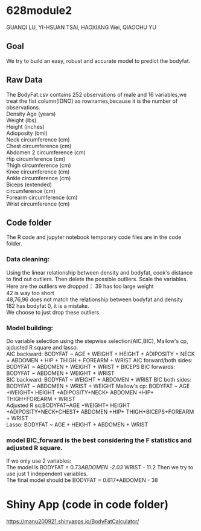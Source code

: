 # 628module2
GUANQI LU, YI-HSUAN TSAI, HAOXIANG Wei, QIAOCHU YU  

## Goal 
We try to build an easy, robust and accurate model to  predict the bodyfat.   



## Raw Data  
The BodyFat.csv contains 252 observations of male and 16 variables,we treat the fist column(IDNO) as rownames,because it is the number of observations.   
Density
Age (years)  
Weight (lbs)  
Height (inches)  
Adioposity (bmi)  
Neck circumference (cm)   
Chest circumference (cm)  
Abdomen 2 circumference (cm)   
Hip circumference (cm)   
Thigh circumference (cm)  
Knee circumference (cm)   
Ankle circumference (cm)   
Biceps (extended)    
circumference (cm)    
Forearm circumference (cm)   
Wrist circumference (cm)     

## Code folder
The R code and jupyter notebook temporary code files are in the code folder.   
### Data cleaning:  
Using the linear relationship between density and bodyfat, cook's distance to find out outliers. Then delete the possible outliers. Scale the variables.  
Here are the outliers we dropped：
39 has too large weight  
42 is way too short  
48,76,96 does not match the relationship between bodyfat and density  
182 has bodyfat 0, it is a mistake.  
We choose to just drop these outliers.  
### Model building:   
Do variable selection using the stepwise selection(AIC,BIC), Mallow's cp, ajdusted R square and lasso.   
AIC backward: BODYFAT ~ AGE + WEIGHT + HEIGHT + ADIPOSITY + NECK + 
    ABDOMEN + HIP + THIGH + FOREARM + WRIST
AIC forward/both sides:  BODYFAT ~ ABDOMEN + WEIGHT + WRIST + BICEPS
BIC forwards: BODYFAT ~ ABDOMEN + WEIGHT + WRIST  
BIC backward: BODYFAT ~ WEIGHT + ABDOMEN + WRIST 
BIC both sides: BODYFAT ~ ABDOMEN + WRIST + WEIGHT 
Mallow's cp: BODYFAT ~ AGE +WEIGHT+ HEIGHT +ADIPOSITY+NECK+ ABDOMEN +HIP+ THIGH+FOREARM + WRIST  
Adjusted R sq:BODYFAT~AGE +WEIGHT+ HEIGHT +ADIPOSITY+NECK+CHEST+ ABDOMEN +HIP+ THIGH+BICEPS+FOREARM + WRIST  
Lasso:  BODYFAT ~ AGE + HEIGHT + ABDOMEN + WRIST  
 


### model BIC_forward  is the best considering the F statistics and adjusted R square.   
 If we only use 2 variables:  
 The model is BODYFAT = 0.73*ABDOMEN  -2.03* WRIST - 11.2 
 Then we try to use just 1 independent variables.  
 The final model should be BODYFAT = 0.617*ABDOMEN  - 38  


# Shiny App (code in code folder)
https://manu200921.shinyapps.io/BodyFatCalculator/  




